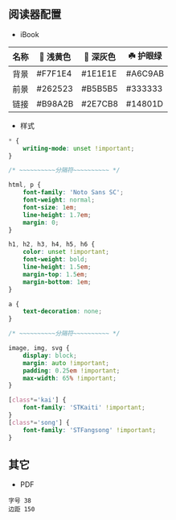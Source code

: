 ## 阅读器配置

- iBook

| 名称 |  浅黄色 |  深灰色 | ☘️ 护眼绿 |
| --- | --- | --- | --- |
| 背景 | #F7F1E4 | #1E1E1E | #A6C9AB |
| 前景 | #262523 | #B5B5B5 | #333333 |
| 链接 | #B98A2B | #2E7CB8 | #14801D |


- 样式

```css
* {
    writing-mode: unset !important;
}

/* ~~~~~~~~~~分隔符~~~~~~~~~~ */

html, p {
    font-family: 'Noto Sans SC';
    font-weight: normal;
    font-size: 1em;
    line-height: 1.7em;
    margin: 0;
}

h1, h2, h3, h4, h5, h6 {
    color: unset !important;
    font-weight: bold;
    line-height: 1.5em;
    margin-top: 1.5em;
    margin-bottom: 1em;
}

a {
    text-decoration: none;
}

/* ~~~~~~~~~~分隔符~~~~~~~~~~ */

image, img, svg {
    display: block;
    margin: auto !important;
    padding: 0.25em !important;
    max-width: 65% !important;
}

[class*='kai'] {
    font-family: 'STKaiti' !important;
}
[class*='song'] {
    font-family: 'STFangsong' !important;
}
```

## 其它

- PDF
```
字号 38
边距 150
```
